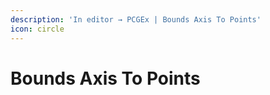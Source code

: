 ```yaml
---
description: 'In editor → PCGEx | Bounds Axis To Points'
icon: circle
---
```


# Bounds Axis To Points

